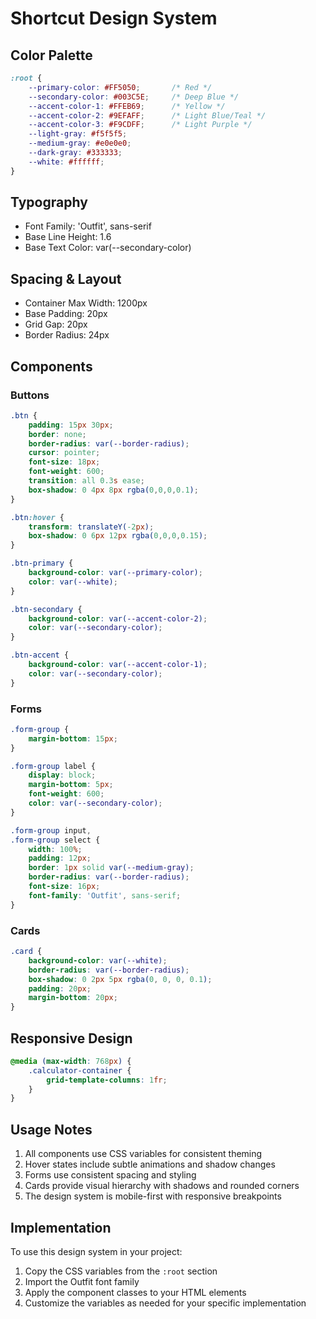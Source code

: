 # Shortcut Design System

## Color Palette
```css
:root {
    --primary-color: #FF5050;       /* Red */
    --secondary-color: #003C5E;     /* Deep Blue */
    --accent-color-1: #FFEB69;      /* Yellow */
    --accent-color-2: #9EFAFF;      /* Light Blue/Teal */
    --accent-color-3: #F9CDFF;      /* Light Purple */
    --light-gray: #f5f5f5;
    --medium-gray: #e0e0e0;
    --dark-gray: #333333;
    --white: #ffffff;
}
```

## Typography
- Font Family: 'Outfit', sans-serif
- Base Line Height: 1.6
- Base Text Color: var(--secondary-color)

## Spacing & Layout
- Container Max Width: 1200px
- Base Padding: 20px
- Grid Gap: 20px
- Border Radius: 24px

## Components

### Buttons
```css
.btn {
    padding: 15px 30px;
    border: none;
    border-radius: var(--border-radius);
    cursor: pointer;
    font-size: 18px;
    font-weight: 600;
    transition: all 0.3s ease;
    box-shadow: 0 4px 8px rgba(0,0,0,0.1);
}

.btn:hover {
    transform: translateY(-2px);
    box-shadow: 0 6px 12px rgba(0,0,0,0.15);
}

.btn-primary {
    background-color: var(--primary-color);
    color: var(--white);
}

.btn-secondary {
    background-color: var(--accent-color-2);
    color: var(--secondary-color);
}

.btn-accent {
    background-color: var(--accent-color-1);
    color: var(--secondary-color);
}
```

### Forms
```css
.form-group {
    margin-bottom: 15px;
}

.form-group label {
    display: block;
    margin-bottom: 5px;
    font-weight: 600;
    color: var(--secondary-color);
}

.form-group input,
.form-group select {
    width: 100%;
    padding: 12px;
    border: 1px solid var(--medium-gray);
    border-radius: var(--border-radius);
    font-size: 16px;
    font-family: 'Outfit', sans-serif;
}
```

### Cards
```css
.card {
    background-color: var(--white);
    border-radius: var(--border-radius);
    box-shadow: 0 2px 5px rgba(0, 0, 0, 0.1);
    padding: 20px;
    margin-bottom: 20px;
}
```

## Responsive Design
```css
@media (max-width: 768px) {
    .calculator-container {
        grid-template-columns: 1fr;
    }
}
```

## Usage Notes
1. All components use CSS variables for consistent theming
2. Hover states include subtle animations and shadow changes
3. Forms use consistent spacing and styling
4. Cards provide visual hierarchy with shadows and rounded corners
5. The design system is mobile-first with responsive breakpoints

## Implementation
To use this design system in your project:

1. Copy the CSS variables from the `:root` section
2. Import the Outfit font family
3. Apply the component classes to your HTML elements
4. Customize the variables as needed for your specific implementation 